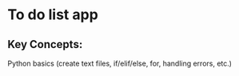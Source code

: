 # To do list app

## Key Concepts:
Python basics (create text files, if/elif/else, for, handling errors, etc.)

